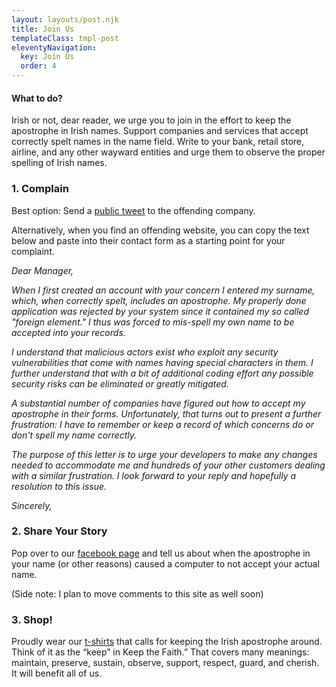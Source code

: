 ```yaml
---
layout: layouts/post.njk
title: Join Us
templateClass: tmpl-post
eleventyNavigation:
  key: Join Us
  order: 4
---
```


#### What to do?
Irish or not, dear reader, we urge you to join in the effort to keep the apostrophe in Irish names. Support companies and services that accept correctly spelt names in the name field. Write to your bank, retail store, airline, and any other wayward entities and urge them to observe the proper spelling of Irish names. 

### 1. Complain
 Best option: Send a [public tweet](http://twitter.com/intent/tweet?text=@[xxx-company]+I+request+your+company+make+changes+to+your+service+to+accept+real+names+including+the+apostrophe+and+other+special+characters!+%23keeptheapostrophe+keeptheapostrophe.com) to the offending company. 
 
 Alternatively, when you find an offending website, you can copy the text below and paste into their contact form as a starting point for your complaint.

_Dear Manager,_

_When I first created an account with your concern I entered my surname, which, when correctly spelt, includes an apostrophe. My properly done application was rejected by your system since it contained my so called "foreign element." I thus was forced to mis-spell my own name to be accepted into your records._

_I understand that malicious actors exist who exploit any security vulnerabilities that come with names having special characters in them. I further understand that with a bit of additional coding effort any possible security risks can be eliminated or greatly mitigated._

_A substantial number of companies have figured out how to accept my apostrophe in their forms. Unfortunately, that turns out to present a further frustration: I have to remember or keep a record of which concerns do or don't spell my name correctly._

_The purpose of this letter is to urge your developers to make any changes needed to accommodate me and hundreds of your other customers dealing with a similar frustration. I look forward to your reply and hopefully a resolution to this issue._

_Sincerely,_

### 2. Share Your Story
Pop over to our <a href="https://www.facebook.com/keeptheapostrophe">facebook page</a> and tell us about when the  apostrophe in your name (or other reasons) caused a computer to not accept your actual name.

(Side note: I plan to move comments to this site as well soon)

### 3. Shop!
Proudly wear our [t-shirts](/shop/) that calls for keeping the Irish apostrophe around. Think of it as the “keep” in Keep the Faith.” That covers many meanings: maintain, preserve, sustain, observe, support, respect, guard, and cherish. It will benefit all of us.